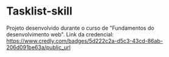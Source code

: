 # Tasklist-skill
Projeto desenvolvido durante o curso de "Fundamentos do desenvolvimento web".
Link da credencial: https://www.credly.com/badges/5d222c2a-d5c3-43cd-86ab-206d091be63a/public_url
